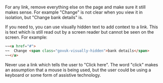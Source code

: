 For any link, remove everything else on the page and make sure it still makes sense. For example "Change" is not clear when you view it in isolation, but "Change bank details" is.

If you need to, you can use visually hidden text to add context to a link. This is text which is still read out by a screen reader but cannot be seen on the screen. For example:
```html
~~<a href="#">
~~  Change <span class="govuk-visually-hidden">bank details</span>
~~</a>
```
Never use a link which tells the user to "Click here". The word "click" makes an assumption that a mouse is being used, but the user could be using a keyboard or some form of assistive technology.
